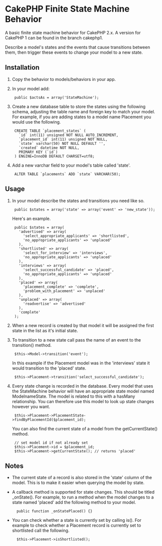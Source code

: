 # CakePHP Finite State Machine Behavior

A basic finite state machine behavior for CakePHP 2.x. A version for CakePHP 1 can be found in the branch cakephp1.

Describe a model's states and the events that cause transitions between them, then trigger these events to change your model to a new state.

## Installation

1. Copy the behavior to models/behaviors in your app.
2. In your model add:

		public $actsAs = array('StateMachine');

3. Create a new database table to store the states using the following schema, adjusting the table name and foreign key to match your model. For example, if you are adding states to a model name Placement you would use the following.

		CREATE TABLE `placement_states` (
		  `id` int(11) unsigned NOT NULL AUTO_INCREMENT,
		  `placement_id` int(11) unsigned NOT NULL,
		  `state` varchar(50) NOT NULL DEFAULT '',
		  `created` datetime NOT NULL,
		  PRIMARY KEY (`id`)
		) ENGINE=InnoDB DEFAULT CHARSET=utf8;

4. Add a new varchar field to your model's table called 'state'.

		ALTER TABLE `placements` ADD `state` VARCHAR(50);

## Usage

1. In your model describe the states and transitions you need like so.

		public $states = array('state' => array('event' => 'new_state'));

	Here's an example.

		public $states = array(
		  'advertised' => array(
		    'select_appropriate_applicants' => 'shortlisted',
		    'no_appropriate_applicants' => 'unplaced'
		  ),
		  'shortlisted' => array(
		    'select_for_interview' => 'interviews',
		    'no_appropriate_applicants' => 'unplaced'
		  ),
		  'interviews' => array(
		    'select_successful_candidate' => 'placed',
		    'no_appropriate_applicants' => 'unplaced'
		  ),
		  'placed' => array(
		    'placement_complete' => 'complete',
		    'problem_with_placement' => 'unplaced'
		  ),
		  'unplaced' => array(
		    'readvertise' => 'advertised'
		  ),
		  'complete'
		);

2. When a new record is created by that model it will be assigned the first state in the list as it's initial state.

3. To transition to a new state call pass the name of an event to the transition() method.

		$this->Model->transition('event');

	In this example if the Placement model was in the 'interviews' state it would transition to the 'placed' state.

		$this->Placement->transition('select_successful_candidate');

4. Every state change is recorded in the database. Every model that uses the StateMachine behavior will have an appropriate state model named ModelnameState. The model is related to this with a hasMany relationship.  You can therefore use this model to look up state changes however you want.

		$this->Placement->PlacementState->findByPlacementId($placement_id);

	You can also find the current state of a model from the getCurrentState() method.

		// set model id if not already set
		$this->Placement->id = $placement_id;
		$this->Placement->getCurrentState(); // returns 'placed'

## Notes

- The current state of a record is also stored in the 'state' column of the model. This is to make it easier when querying the model by state.
- A callback method is supported for state changes. This should be titled _onState<name of state>(). For example, to run a method when the model changes to a state named 'placed' add the following method to your model.

		public function _onStatePlaced() {}

- You can check whether a state is currently set by calling is<NameOfState>(). For example to check whether a Placement record is currently set to shortlisted call the following.

		$this->Placement->isShortlisted();
